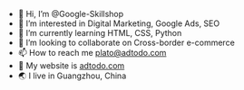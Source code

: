 - 👋 Hi, I’m @Google-Skillshop
- 👀 I’m interested in Digital Marketing, Google Ads, SEO
- 🌱 I’m currently learning HTML, CSS, Python
- 💞️ I’m looking to collaborate on Cross-border e-commerce
- 📫 How to reach me plato@adtodo.com
- 🎨 My website is [adtodo.com](https://adtodo.com)
- 🌏 I live in Guangzhou, China
